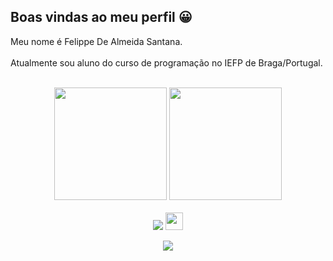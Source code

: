 ## Boas vindas ao meu perfil 😀

Meu nome é Felippe De Almeida Santana.
<br>
<br>
Atualmente sou aluno do curso de programação no IEFP de Braga/Portugal.

<br>

<!-- GITHUB STATUS -->
<div align="center">
  <img height="180em" src="https://github-readme-stats.vercel.app/api?username=felipp3san&show_icons=true&theme=dark&include_all_commits=true&count_private=true"/>
  <img height="180em" src="https://github-readme-stats.vercel.app/api/top-langs/?username=felipp3san&layout=compact&langs_count=10&theme=dracula"/>

  <!-- TEMAS: dark, radical, merko, gruvbox, tokyonight, onedark, cobalt, synthwave, highcontrast, dracula -->
</div>

<br>

<!-- REDES SOCIAIS -->
<div align="center">
  <a href="https://www.linkedin.com/in/felippe-santana-58638b66/" target="_blank"><img src="https://img.shields.io/badge/-LinkedIn-%230077B5?style=for-the-badge&logo=linkedin&logoColor=white" target="_blank"></a>  
   <a href="mailto:f-elipp-3@hotmail.com" target="_blank"><img src="https://play-lh.googleusercontent.com/D1Dz2BjPYev_oyksKXsdtAS66a_2Ql-sklpzTnwR9lqnDG_P5lAJEtfR70FudJ0XMA=s48-rw" style='width: 28px' target="_blank"></a>  
  
  ![](https://visitor-badge.glitch.me/badge?page_id=felipp3san)
</div>
